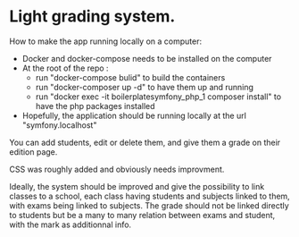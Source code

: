 Light grading system.
========================

How to make the app running locally on a computer:
- Docker and docker-compose needs to be installed on the computer
- At the root of the repo : 
    - run "docker-compose bulid" to build the containers
    - run "docker-composer up -d" to have them up and running
    - run "docker exec -it boilerplatesymfony_php_1 composer install" to have the php packages installed
- Hopefully, the application should be running locally at the url "symfony.localhost"

You can add students, edit or delete them, and give them a grade on their edition page. 

CSS was roughly added and obviously needs improvment.

Ideally, the system should be improved and give the possibility to link classes to a school, each class having students and subjects linked to them, with exams being linked to subjects. The grade should not be linked directly to students but be a many to many relation between exams and student, with the mark as additionnal info.



